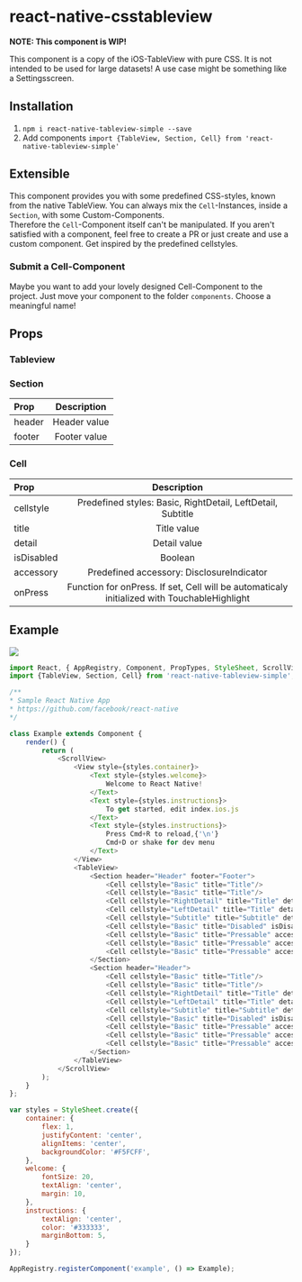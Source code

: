 # react-native-csstableview

**NOTE: This component is WIP!**

This component is a copy of the iOS-TableView with pure CSS.
It is not intended to be used for large datasets!
A use case might be something like a Settingsscreen.

## Installation
1. `npm i react-native-tableview-simple --save`
1. Add components `import {TableView, Section, Cell} from 'react-native-tableview-simple'`


## Extensible
This component provides you with some predefined CSS-styles, known from the native TableView.
You can always mix the `Cell`-Instances, inside a `Section`, with some Custom-Components.   
Therefore the `Cell`-Component itself can't be manipulated. If you aren't satisfied with a component, feel free to create a PR or just create and use a custom component. Get inspired by the predefined cellstyles.

### Submit a Cell-Component
Maybe you want to add your lovely designed Cell-Component to the project.
Just move your component to the folder `components`. Choose a meaningful name!

## Props
### Tableview

### Section
| Prop  | Description |
| :------------ | :---------------:|
| header | Header value |
| footer | Footer value |

### Cell
| Prop  | Description |
| :------------ | :---------------:|
| cellstyle | Predefined styles: Basic, RightDetail, LeftDetail, Subtitle |
| title | Title value |
| detail | Detail value |
| isDisabled | Boolean |
| accessory | Predefined accessory: DisclosureIndicator |
| onPress | Function for onPress. If set, Cell will be automaticaly initialized with TouchableHighlight |


## Example
![](https://raw.githubusercontent.com/Purii/react-native-adbannerview/master/screenshot.png)
```javascript
import React, { AppRegistry, Component, PropTypes, StyleSheet, ScrollView, View, Text } from 'react-native';
import {TableView, Section, Cell} from 'react-native-tableview-simple';

/**
* Sample React Native App
* https://github.com/facebook/react-native
*/

class Example extends Component {
	render() {
		return (
			<ScrollView>
				<View style={styles.container}>
					<Text style={styles.welcome}>
						Welcome to React Native!
					</Text>
					<Text style={styles.instructions}>
						To get started, edit index.ios.js
					</Text>
					<Text style={styles.instructions}>
						Press Cmd+R to reload,{'\n'}
						Cmd+D or shake for dev menu
					</Text>
				</View>
				<TableView>
					<Section header="Header" footer="Footer">
						<Cell cellstyle="Basic" title="Title"/>
						<Cell cellstyle="Basic" title="Title"/>
						<Cell cellstyle="RightDetail" title="Title" detail="Detail" />
						<Cell cellstyle="LeftDetail" title="Title" detail="Detail"/>
						<Cell cellstyle="Subtitle" title="Subtitle" detail="Nooooooooooooooooooooooooooooooooooooooooooooooooooooooooooooooo Linebreakkkkkkkkkkkkkkkkkkkkkkkkkkkkkkkkkkkkkkkkkkkkkkkkkkkkkkkkkkkkkkkkkkkk"/>
						<Cell cellstyle="Basic" title="Disabled" isDisabled="true"/>
						<Cell cellstyle="Basic" title="Pressable" accessory="DisclosureIndicator" onPress={() => {console.log('Heyho!')}}/>
						<Cell cellstyle="Basic" title="Pressable" accessory="DisclosureIndicator" onPress={() => {console.log('Heyho!')}}/>
						<Cell cellstyle="Basic" title="Pressable" accessory="DisclosureIndicator" onPress={() => {console.log('Heyho!')}}/>
					</Section>
					<Section header="Header">
						<Cell cellstyle="Basic" title="Title"/>
						<Cell cellstyle="Basic" title="Title"/>
						<Cell cellstyle="RightDetail" title="Title" detail="Detail" />
						<Cell cellstyle="LeftDetail" title="Title" detail="Detail"/>
						<Cell cellstyle="Subtitle" title="Subtitle" detail="Nooooooooooooooooooooooooooooooooooooooooooooooooooooooooooooooo Linebreakkkkkkkkkkkkkkkkkkkkkkkkkkkkkkkkkkkkkkkkkkkkkkkkkkkkkkkkkkkkkkkkkkkk"/>
						<Cell cellstyle="Basic" title="Disabled" isDisabled="true"/>
						<Cell cellstyle="Basic" title="Pressable" accessory="DisclosureIndicator" onPress={() => {console.log('Heyho!')}}/>
						<Cell cellstyle="Basic" title="Pressable" accessory="DisclosureIndicator" onPress={() => {console.log('Heyho!')}}/>
						<Cell cellstyle="Basic" title="Pressable" accessory="DisclosureIndicator" onPress={() => {console.log('Heyho!')}}/>
					</Section>
				</TableView>
			</ScrollView>
		);
	}
};

var styles = StyleSheet.create({
	container: {
		flex: 1,
		justifyContent: 'center',
		alignItems: 'center',
		backgroundColor: '#F5FCFF',
	},
	welcome: {
		fontSize: 20,
		textAlign: 'center',
		margin: 10,
	},
	instructions: {
		textAlign: 'center',
		color: '#333333',
		marginBottom: 5,
	}
});

AppRegistry.registerComponent('example', () => Example);

```